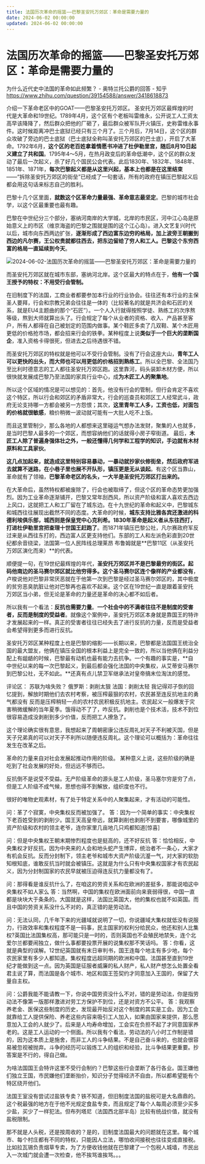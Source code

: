 ```yaml
---
title: 法国历次革命的摇篮——巴黎圣安托万郊区：革命是需要力量的
date: 2024-06-02 00:00:00
updated: 2024-06-02 00:00:00
---
```


# 法国历次革命的摇篮——巴黎圣安托万郊区：革命是需要力量的
为什么近代史中法国的革命如此频繁？ - 奥特兰托公爵的回答 - 知乎
https://www.zhihu.com/question/39154588/answer/3418618873

介绍一下革命老区中的GOAT——巴黎圣安托万郊区。
圣安托万郊区最辉煌的时代是大革命和19世纪。1789年4月，这个区有个老板叫雷维永，公开说工人工资太高早该降降了，然后群众把他的厂砸了，最后群众被军队开火镇压，史称雷维永事件。这时候距离冲巴士底狱已经只有三个月了。三个月后，7月14日，这个区的群众攻破了旁边的巴士底狱（巴士底狱全称叫圣安托万郊区的巴士底），开启了大革命。1792年6月，**这个区的老百姓拿着情愿书冲进了杜伊勒里宫，随后8月10日起义建立了共和国**。1795年4～5月，在热月政变后的革命低潮中，这个区的群众发动了最后一次起义，杀了好几个国民公会代表。此后1830年、1832年、1848年、1851年、1871年，**每次巴黎起义都是从这里兴起，基本上也都是在这里结束**——“拆除圣安托万郊区的街垒”已经成了一句套话，所有的政府在镇压巴黎起义后都会用这句话来标志自己的胜利。

巴黎十几个区里面，**就数这个区革命力量最强、革命意志最坚定**。巴黎的城市社会学，以这个区最重要也最有趣。

巴黎在中世纪分三个部分，塞纳河南岸的大学城，北岸的市民区，河中江心岛是原始意义上的市区（维京海盗的巴黎之围就是围的这个江心岛）。进入文艺复兴时代以后，城市向东西两边扩张，**逐渐形成了西边富东边穷的格局，加上波旁王朝搬到西边的凡尔赛，王公权贵就都往西去，把东边留给了穷人和工人。巴黎这个东穷西富的格局一直延续到今天**。

![2024-06-02-法国历次革命的摇篮——巴黎圣安托万郊区：革命是需要力量的](assets/2024-06-02-法国历次革命的摇篮——巴黎圣安托万郊区：革命是需要力量的.jpeg)

而圣安托万郊区就在城市东部，塞纳河北岸。这个区最大的特点在于，**他有一个国王授予的特权：不用受行会管制。**

在旧制度下的法国，工商业者都要参加本行业的行业协会。往往还有本行业的主保圣人要拜，行会和宗教兄弟会往往是一体的（比较著名的就是共济会和石匠的关系，就是EU4主题曲的那个“石匠”）。一个人入行就得按照学徒、熟练工的次序熬等级，熬到大师就算出头了。行会规定了每个从业者的资格、收入、产品甚至客户，所有人都得在自己被划定的范围内做事。某个鞋匠多卖了几双鞋、某个木匠用更低的价格抢市场，都会招来行会的铁拳。某种程度上说**类似于一个巨大的垄断国企**，准入资格卡得很死，但进去之后待遇很不错。

而圣安托万郊区的特权就是他可以不受行会管制。没有了行会这座大山，**青年工人可以更快的出头，而大师也可以用更低的价格招到熟练工**。所以全巴黎、全法国乃至比利时德意志的工人都往圣安托万郊区跑。这里靠河，码头装卸木材方便，所以很快就发展成巴黎乃至法国的家具行业中心，成**为木匠工人的聚集地**。

所以这个区域的情况是可以想见的：首先，他没有行会的管制，但行会肯定不喜欢这个特区，所以行会和郊区的矛盾非常大，行会的巡查员和郊区工人经常武斗，政府无论支持哪一方都会被另一方怨恨；其次，**这里青年工人多，工资也低，对面包的价格就很敏感**，粮价稍微一波动就可能有一大批人吃不上饭。

而且这里管制少，那么各地的人都想来这里碰运气想办法发财，聚集的人也就多，是当时巴黎人最多的一个郊区，而想容纳他们的话就得小房子窄街道。
最后，**木匠工人除了普遍身强体壮之外，一般还懂得几何学和工程学的知识，手边就有木材原料和工具家伙**。

**这几点加起来，就造成这里特别容易暴动，一暴动就抄家伙修街垒，然后政府军进去就算不迷路，在小巷子里也展不开队形，镇压更是无从谈起**。有这个区当靠山，革命就有了领袖，**巴黎革命老区的名头，一大半是圣安托万郊区打出来的。**

在大革命后，虽然特权都被废除了，行会也被取缔了，但这个区的革命态势更加强烈。因为工业革命逐渐铺开，巴黎又常年刮西风，所以资产阶级和富人喜欢去西边上风口，这就把工人和工厂留在了城东边。在十九世纪的革命和起义中，巴黎城东和城西往往展现出截然不同的态度。大革命的时候，**城东支持比雅各宾还激进的科德利埃俱乐部，城西则是保皇党中心克利希。1830年革命是起义者从东往西打，打进杜伊勒里宫把查理十世国王赶跑了**。而1871年镇压巴黎公社，凡尔赛政府军反过来是从西往东打的，西边富人区更支持他们。东部的工人和左派色彩直到20世纪都余音绕梁，法国第一位人民阵线总理莱昂 布鲁姆就是**巴黎11区（从圣安托万郊区演化而来）**的代表。

顺便提一句，在19世纪最辉煌的年代，**圣安托万郊区并不是巴黎最穷的街区。起码他南边的圣马赛尔郊区就比他穷得多。这个圣马赛尔区连个像样的产业都没有**，卢梭说他对巴黎非常厌恶就在于他第一次到巴黎是经过圣马赛尔郊区的，其中极度的贫穷恶臭肮脏让他对巴黎再也喜欢不起来。这个区在19世纪一直是跟着圣安托万郊区当小弟，但无论是革命的力量还是革命的决心都不如后者。

所以我有一个看法：**反抗也需要力量**。**一个社会中的不满者往往不是制度的受害者，反而是制度的受益者**。就像这个案例中，圣安托万郊区本身就是靠国王的特许才发展起来的一样。真正的受害者往往已经失去了进行反抗的力量，反而是受益者会希望得到更多而进行反抗。

圣安托万郊区某种程度上也是巴黎的缩影——长期以来，巴黎都是法国国王统治全国的最大盟友，他俩在镇压全国的根本利益上是完全一致的，所以当他俩在利益分配上有龃龉的时候，巴黎最有动机也最有能力去抗争。一个有趣的事实是，**自中世纪以来的每一次巴黎起义，到最后都会强化法国的中央集权，从艾蒂安马赛尔到巴黎公社，无不如此。**还真有点儿禁卫军继承法对皇帝搞末位淘汰的感觉。

评论区：
苏联为啥失败？
俄罗斯：剥削太狠
法国：剥削太轻
我记得邓子恢的回忆提到，解放时期他们去农村考察，被压榨最狠的农村，农民甚至连反抗地主的勇气都没有
反而是压榨稍轻一点的农村农民积极反抗地主。农民起义一般爆发于灾害稍微缓解的当年夏季。饿得动不了了，咋反抗。剥削也是个技术活，技术不到位很容易造成没剥削到多少价值，反而把工人撩急了。

这个理论确实很有意思，我想起来了周朝密康公违反周礼对天子不利被灭国，但是天子兄弟真的可以对天子不利所以随便违反周礼。这个理论可以概括为：革命往往发生在改革之后。

革命的力量来自对社会发展起推动作用的阶级。
某种意义上说，这些阶级的确是吃到了社会发展的好处，但远远不够而已。

反抗倒不是说受不受益。无产阶级革命的源头是工人阶级，圣马塞尔穷是穷了点，但是工人阶级不成气候，思想也得不到解放，组织度也不行。

很好的唯物史观素材，有了处于特定关系中的人聚集起来，才有活动的可能性。

问：革了个寂寞，中央集权反而被加强了。
答：因为一个简单的事实：中央集权下老百姓受到的剥削少。国王天高皇帝远，就算剥削也剥削不到要害，哪像城里的资产阶级和农村的领主老爷，连你家里几亩地几只鸡都知道[惊喜]

问：但是中央集权王朝末期惨烈程度也是挺高的，还不好反抗
答：恰恰相反，中央集权才好反抗，因为中央来的人会和地头蛇产生博弈，统治者不一条心，大家才有机会反抗。反而分封制下，领主老爷和城市大资产阶级沆瀣一气，对大家的软肋知根知底，谁敢反抗当时就会被镇压。这就是为什么只有中央集权国家才有农民起义，因为分封制国家的农民早就被压迫得连反抗力量都没有了。

问：那得看是谁反抗什么了，在咱这的劳资关系和在欧洲的差挺多，那能说咱这中央集权不如人家么
答：当然啊，中国的集权在欧洲面前向来衰弱得很，中国一直都是块块大于条条的。大国就是这样，法国比英国大，他的集权也就不如英国。而且中国的劳资关系没什么不对的，真正错的是劳动法。

问：无法认同，几千年下来的光疆域就说明了一切，你说疆域大集权就低没有说服力，行政效率和集权程度不是一码事，民主国家的权利分给民众，他还和别人比集权?英国比法国集权高，那可能只是一时的，否则英国也不会殖民地禁失，连个北爱尔兰都要闹独立，做什么事都要投票开展的说集权那不笑话吗。
答：你看，这就是典型的误解。12世纪英国就有末日审判书，国王连每个地主有多少地，每个农民家里有多少人都知道。集权程度远超同期的欧洲和中国。法国甚至直到19世纪才能做到这一点。因为英国是征服者威廉的私人财产，私人财产想怎么处置全看君主说了算，而法国是各个城市、地区和国王签契约才同意加入王国的，保留了大量自主权。

问：公爵我能不能请教一下，你说中国劳资没什么不对，错的是劳动法，你是指劳动法不像第一版那样激进对劳工方保护不到位，还是对资方不公平。
答：我观察养老金、医保这些制度的历史，发现最开始反对这个制度的其实是工会。因为工会就靠给工人提供保险、养老这些内容来吸引工人加入，如果由国家来提供，那么愿意加入工会的人就少了。后来是人均寿命增加，工会实在负担不起了才同意国家养老的。这是工人运动的一个侧面。所以我有个看法，劳动法的八小时工作制是错的，因为这本质上是施舍，而非工人的斗争结果。不是自己奋斗来的，也就会很容易被忽视被抛弃。斗争的经历可以锻炼工人的组织和经验，比斗争结果更重要。抄答案是不行的，得自己做。

为啥法国国王会特许这里不受行会制约？巴黎这些行会垄断了各行各业。国王嫌他们独立王国，市民嫌他们垄断抬价，知识分子觉得经济不自由，所以都希望能有个特区绕开他们。

法国王室没有尝试过盐铁专卖？铁不知道，但旧制度法国的盐税可是大名鼎鼎的。这个税最强的地方在于他不光规定食盐专卖，而且规定了每个人每周必须至少买多少盐，买少了一样犯法。但布列塔尼（法国西北部半岛）比较有统战价值，就没有盐税限制。

那不就是人头税，还是按周收的？是的，旧制度法国最大的问题就在这里。每个城市、每个村庄都有不同的特权，只能因人立法，哪怕收间接税也往往变成直接税。比如拉瓦锡负责烟草专卖，为了方便收钱他就在巴黎建了一个包税人城墙，市民出入一次城门就会遭一次检查，他不挨骂谁挨骂。。。

